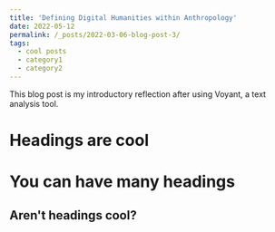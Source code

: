 ```yaml
---
title: 'Defining Digital Humanities within Anthropology'
date: 2022-05-12
permalink: /_posts/2022-03-06-blog-post-3/
tags:
  - cool posts
  - category1
  - category2
---
```


This blog post is my introductory reflection after using Voyant, a text analysis tool. 

Headings are cool
======

You can have many headings
======

Aren't headings cool?
------

